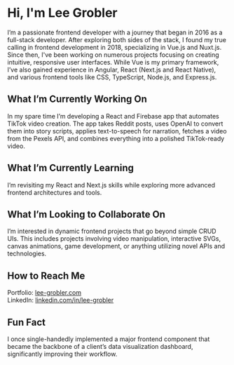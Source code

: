 # Hi, I'm Lee Grobler

I’m a passionate frontend developer with a journey that began in 2016 as a full-stack developer. After exploring both sides of the stack, I found my true calling in frontend development in 2018, specializing in Vue.js and Nuxt.js. Since then, I've been working on numerous projects focusing on creating intuitive, responsive user interfaces. While Vue is my primary framework, I’ve also gained experience in Angular, React (Next.js and React Native), and various frontend tools like CSS, TypeScript, Node.js, and Express.js.

## What I’m Currently Working On

In my spare time I’m developing a React and Firebase app that automates TikTok video creation. The app takes Reddit posts, uses OpenAI to convert them into story scripts, applies text-to-speech for narration, fetches a video from the Pexels API, and combines everything into a polished TikTok-ready video.

## What I’m Currently Learning

I’m revisiting my React and Next.js skills while exploring more advanced frontend architectures and tools.

## What I’m Looking to Collaborate On

I’m interested in dynamic frontend projects that go beyond simple CRUD UIs. This includes projects involving video manipulation, interactive SVGs, canvas animations, game development, or anything utilizing novel APIs and technologies.

## How to Reach Me

Portfolio: [lee-grobler.com](https://lee-grobler.com)  
LinkedIn: [linkedin.com/in/lee-grobler](https://linkedin.com/in/lee-grobler)

## Fun Fact

I once single-handedly implemented a major frontend component that became the backbone of a client’s data visualization dashboard, significantly improving their workflow.
